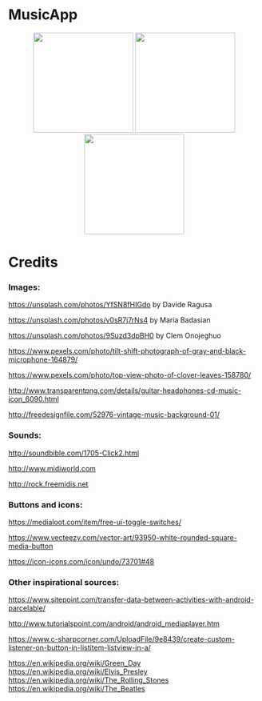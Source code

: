 # MusicApp

<p align="middle">
  <img src="../master/app/src/main/res/raw/category.jpg" width="200" />
  <img src="../master/app/src/main/res/raw/playlist.jpg" width="200" />
  <img src="../master/app/src/main/res/raw/player.jpg" width="200" /> 
</p>

# Credits

### Images:

https://unsplash.com/photos/YfSN8fHIGdo 
by Davide Ragusa

https://unsplash.com/photos/v0sR7j7rNs4
by Maria Badasian

https://unsplash.com/photos/9Suzd3dpBH0
by Clem Onojeghuo

https://www.pexels.com/photo/tilt-shift-photograph-of-gray-and-black-microphone-164879/

https://www.pexels.com/photo/top-view-photo-of-clover-leaves-158780/

http://www.transparentpng.com/details/guitar-headphones-cd-music-icon_6090.html

http://freedesignfile.com/52976-vintage-music-background-01/

### Sounds:

http://soundbible.com/1705-Click2.html

http://www.midiworld.com

http://rock.freemidis.net

### Buttons and icons:

https://medialoot.com/item/free-ui-toggle-switches/

https://www.vecteezy.com/vector-art/93950-white-rounded-square-media-button

https://icon-icons.com/icon/undo/73701#48

### Other inspirational sources:

https://www.sitepoint.com/transfer-data-between-activities-with-android-parcelable/

http://www.tutorialspoint.com/android/android_mediaplayer.htm

https://www.c-sharpcorner.com/UploadFile/9e8439/create-custom-listener-on-button-in-listitem-listview-in-a/

https://en.wikipedia.org/wiki/Green_Day
https://en.wikipedia.org/wiki/Elvis_Presley
https://en.wikipedia.org/wiki/The_Rolling_Stones
https://en.wikipedia.org/wiki/The_Beatles
